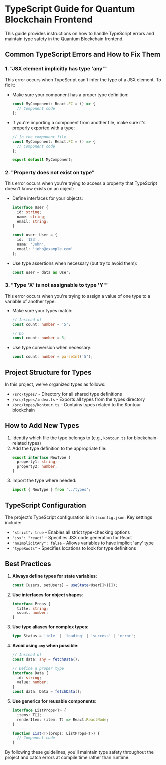 # TypeScript Guide for Quantum Blockchain Frontend

This guide provides instructions on how to handle TypeScript errors and maintain type safety in the Quantum Blockchain frontend.

## Common TypeScript Errors and How to Fix Them

### 1. "JSX element implicitly has type 'any'"

This error occurs when TypeScript can't infer the type of a JSX element. To fix it:

- Make sure your component has a proper type definition:
  ```typescript
  const MyComponent: React.FC = () => {
    // Component code
  };
  ```

- If you're importing a component from another file, make sure it's properly exported with a type:
  ```typescript
  // In the component file
  const MyComponent: React.FC = () => {
    // Component code
  };
  
  export default MyComponent;
  ```

### 2. "Property does not exist on type"

This error occurs when you're trying to access a property that TypeScript doesn't know exists on an object:

- Define interfaces for your objects:
  ```typescript
  interface User {
    id: string;
    name: string;
    email: string;
  }
  
  const user: User = {
    id: '123',
    name: 'John',
    email: 'john@example.com'
  };
  ```

- Use type assertions when necessary (but try to avoid them):
  ```typescript
  const user = data as User;
  ```

### 3. "Type 'X' is not assignable to type 'Y'"

This error occurs when you're trying to assign a value of one type to a variable of another type:

- Make sure your types match:
  ```typescript
  // Instead of
  const count: number = '5';
  
  // Do
  const count: number = 5;
  ```

- Use type conversion when necessary:
  ```typescript
  const count: number = parseInt('5');
  ```

## Project Structure for Types

In this project, we've organized types as follows:

- `/src/types/` - Directory for all shared type definitions
- `/src/types/index.ts` - Exports all types from the types directory
- `/src/types/kontour.ts` - Contains types related to the Kontour blockchain

## How to Add New Types

1. Identify which file the type belongs to (e.g., `kontour.ts` for blockchain-related types)
2. Add the type definition to the appropriate file:
   ```typescript
   export interface NewType {
     property1: string;
     property2: number;
   }
   ```
3. Import the type where needed:
   ```typescript
   import { NewType } from '../types';
   ```

## TypeScript Configuration

The project's TypeScript configuration is in `tsconfig.json`. Key settings include:

- `"strict": true` - Enables all strict type-checking options
- `"jsx": "react"` - Specifies JSX code generation for React
- `"noImplicitAny": false` - Allows variables to have implicit 'any' type
- `"typeRoots"` - Specifies locations to look for type definitions

## Best Practices

1. **Always define types for state variables**:
   ```typescript
   const [users, setUsers] = useState<User[]>([]);
   ```

2. **Use interfaces for object shapes**:
   ```typescript
   interface Props {
     title: string;
     count: number;
   }
   ```

3. **Use type aliases for complex types**:
   ```typescript
   type Status = 'idle' | 'loading' | 'success' | 'error';
   ```

4. **Avoid using `any` when possible**:
   ```typescript
   // Instead of
   const data: any = fetchData();
   
   // Define a proper type
   interface Data {
     id: string;
     value: number;
   }
   const data: Data = fetchData();
   ```

5. **Use generics for reusable components**:
   ```typescript
   interface ListProps<T> {
     items: T[];
     renderItem: (item: T) => React.ReactNode;
   }
   
   function List<T>(props: ListProps<T>) {
     // Component code
   }
   ```

By following these guidelines, you'll maintain type safety throughout the project and catch errors at compile time rather than runtime.